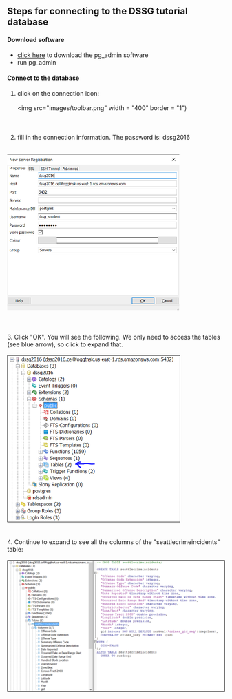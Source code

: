 ## Steps for connecting to the DSSG tutorial database

#### Download software

* [click here](https://www.pgadmin.org/download/) to download the pg_admin software
* run pg_admin

#### Connect to the database

1. click on the connection icon:
<br><br>
<img src="images/toolbar.png" width = "400" border = "1")
<br><br><br><br>
2. fill in the connection information. The password is: dssg2016
<br><br>
<img src="images/connection.PNG" width="400"> 
<br><br><br><br>
3. Click "OK". You will see the following. We only need to access the tables (see blue arrow), so click to expand that.
<br><br>
<img src="images/dbview.png" width = "400" border = "1")
<br><br><br><br>
4. Continue to expand to see all the columns of the "seattlecrimeincidents" table:
<br><br>
<img src="images/fullView.png" width = "600" border = "1")
<br><br><br><br>

